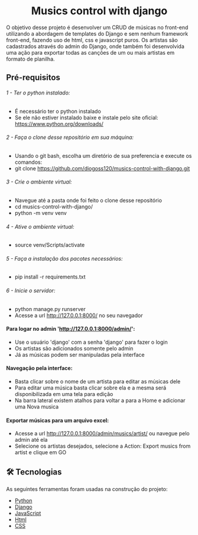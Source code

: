 <h1 align="center">Musics control with django</h1>

<p>
O objetivo desse projeto é desenvolver um CRUD de músicas no front-end utilizando a abordagem de templates do Django e sem nenhum framework front-end, fazendo uso de html, css e javascript puros.
Os artistas são cadastrados através do admin do Django, onde também foi desenvolvida uma ação para exportar todas as canções de um ou mais artistas em formato de planilha.
</p>


## Pré-requisitos

###### 1 - Ter o python instalado:
- É necessário ter o python instalado
- Se ele não estiver instalado baixe e instale pelo site oficial: https://www.python.org/downloads/

###### 2 - Faça o clone desse repositório em sua máquina:
- Usando o git bash, escolha um diretório de sua preferencia e execute os comandos:
- git clone https://github.com/diogoss120/musics-control-with-django.git

###### 3 - Crie o ambiente virtual:
- Navegue até a pasta onde foi feito o clone desse repositório
- cd musics-control-with-django/
- python -m venv venv

###### 4 - Ative o ambiente virtual: 
- source venv/Scripts/activate

###### 5 - Faça a instalação dos pacotes necessários: 
- pip install -r requirements.txt

###### 6 - Inicie o servidor: 
- python manage.py runserver
- Acesse a url http://127.0.0.1:8000/ no seu navegador

#### Para logar no admin 'http://127.0.0.1:8000/admin/':
- Use o usuário 'django' com a senha 'django' para fazer o login
- Os artistas são adicionados somente pelo admin
- Já as músicas podem ser manipuladas pela interface

#### Navegação pela interface:
- Basta clicar sobre o nome de um artista para editar as músicas dele
- Para editar uma música basta clicar sobre ela e a mesma será disponibilizada em uma tela para edição
- Na barra lateral existem atalhos para voltar a para a Home e adicionar uma Nova musica

#### Exportar músicas para um arquivo excel:
- Acesse a url http://127.0.0.1:8000/admin/musics/artist/ ou navegue pelo admin até ela
- Selecione os artistas desejados, selecione a Action: Export musics from artist e clique em GO


## 🛠 Tecnologias
As seguintes ferramentas foram usadas na construção do projeto:

- [Python](https://www.python.org/)
- [Django](https://www.djangoproject.com/)
- [JavaScript](https://www.javascript.com/)
- [Html](https://developer.mozilla.org/pt-BR/docs/Web/HTML)
- [CSS](https://developer.mozilla.org/pt-BR/docs/Web/CSS)
